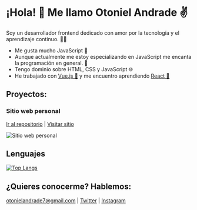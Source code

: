 
# ¡Hola! 👋 Me llamo Otoniel Andrade ✌

Soy un desarrollador frontend dedicado con amor por la tecnología y el aprendizaje continuo. 👨‍💻
 - Me gusta mucho JavaScript 💛
 - Aunque actualmente me estoy especializando en JavaScript me encanta la programación en general. 🚀
 - Tengo dominio sobre HTML, CSS y JavaScript 🌐
 - He trabajado con [Vue.js 💚](https://vuejs.org/) y me encuentro aprendiendo [React 💙](https://es.reactjs.org/)

## Proyectos:
### Sitio web personal
[Ir al repositorio](https://github.com/otonielandrade7/personal-website) | [Visitar sitio](https://otonielandrade.com)


![Sitio web personal](https://media.giphy.com/media/KTjhyYtHCxlGwjiZlC/giphy.gif)
## Lenguajes
[![Top Langs](https://github-readme-stats.vercel.app/api/top-langs/?username=otonielandrade7&layout=compact&theme=dracula)](https://github.com/otonielandrade7)
## ¿Quieres conocerme? Hablemos:
[otonielandrade7@gmail.com](mailto:otonielandrade7@gmail.com) | [Twitter](https://twitter.com/otonielandrade7) | [Instagram](https://www.instagram.com/otonielandrade7/)


